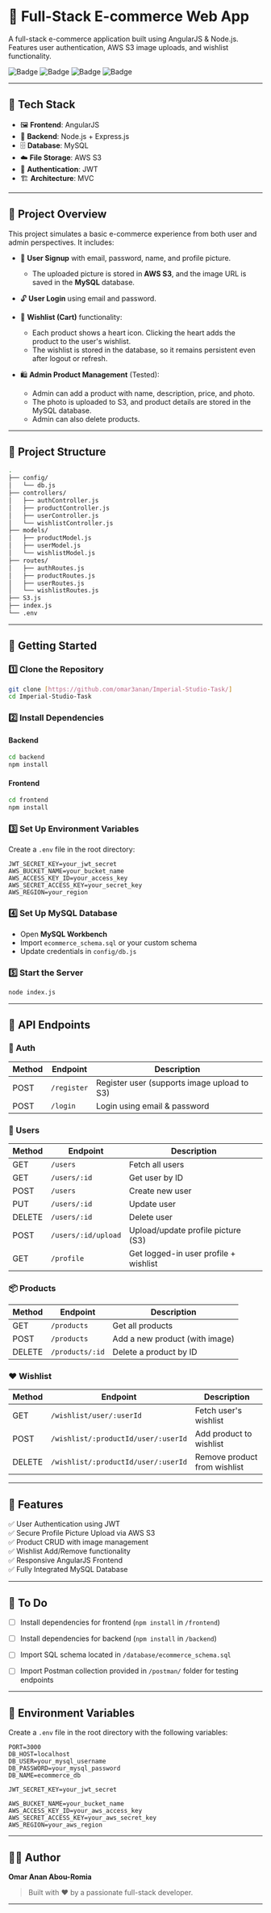 
# 🛒 Full-Stack E-commerce Web App

A full-stack e-commerce application built using AngularJS & Node.js.  
Features user authentication, AWS S3 image uploads, and wishlist functionality.

![Badge](https://img.shields.io/badge/Frontend-AngularJS-red)
![Badge](https://img.shields.io/badge/Backend-Node.js-green)
![Badge](https://img.shields.io/badge/Database-MySQL-blue)
![Badge](https://img.shields.io/badge/Storage-AWS%20S3-yellow)

---

## 🔧 Tech Stack

- 🖼 **Frontend**: AngularJS  
- 🧠 **Backend**: Node.js + Express.js  
- 🗄 **Database**: MySQL  
- ☁️ **File Storage**: AWS S3  
- 🔐 **Authentication**: JWT  
- 🏗 **Architecture**: MVC  

---

## 🌟 Project Overview

This project simulates a basic e-commerce experience from both user and admin perspectives. It includes:

- 🔐 **User Signup** with email, password, name, and profile picture.  
  - The uploaded picture is stored in **AWS S3**, and the image URL is saved in the **MySQL** database.

- 🔓 **User Login** using email and password.

- 💖 **Wishlist (Cart)** functionality:
  - Each product shows a heart icon. Clicking the heart adds the product to the user's wishlist.
  - The wishlist is stored in the database, so it remains persistent even after logout or refresh.

- 🛍️ **Admin Product Management** (Tested):
  - Admin can add a product with name, description, price, and photo.
  - The photo is uploaded to S3, and product details are stored in the MySQL database.
  - Admin can also delete products.

---
## 📁 Project Structure

```bash
.
├── config/
│   └── db.js
├── controllers/
│   ├── authController.js
│   ├── productController.js
│   ├── userController.js
│   └── wishlistController.js
├── models/
│   ├── productModel.js
│   ├── userModel.js
│   └── wishlistModel.js
├── routes/
│   ├── authRoutes.js
│   ├── productRoutes.js
│   ├── userRoutes.js
│   └── wishlistRoutes.js
├── S3.js
├── index.js
└── .env
```

---

## 🚀 Getting Started

### 1️⃣ Clone the Repository

```bash
git clone [https://github.com/omar3anan/Imperial-Studio-Task/]
cd Imperial-Studio-Task
```

### 2️⃣ Install Dependencies

#### Backend

```bash
cd backend
npm install
```

#### Frontend

```bash
cd frontend
npm install
```

### 3️⃣ Set Up Environment Variables

Create a `.env` file in the root directory:

```env
JWT_SECRET_KEY=your_jwt_secret
AWS_BUCKET_NAME=your_bucket_name
AWS_ACCESS_KEY_ID=your_access_key
AWS_SECRET_ACCESS_KEY=your_secret_key
AWS_REGION=your_region
```

### 4️⃣ Set Up MySQL Database

- Open **MySQL Workbench**
- Import `ecommerce_schema.sql` or your custom schema
- Update credentials in `config/db.js`

### 5️⃣ Start the Server

```bash
node index.js
```

---

## 📡 API Endpoints

### 🔐 Auth

| Method | Endpoint     | Description                                    |
|--------|--------------|------------------------------------------------|
| POST   | `/register`  | Register user (supports image upload to S3)   |
| POST   | `/login`     | Login using email & password                  |

### 👤 Users

| Method | Endpoint             | Description                             |
|--------|----------------------|-----------------------------------------|
| GET    | `/users`             | Fetch all users                         |
| GET    | `/users/:id`         | Get user by ID                          |
| POST   | `/users`             | Create new user                         |
| PUT    | `/users/:id`         | Update user                             |
| DELETE | `/users/:id`         | Delete user                             |
| POST   | `/users/:id/upload`  | Upload/update profile picture (S3)      |
| GET    | `/profile`           | Get logged-in user profile + wishlist   |

### 📦 Products

| Method | Endpoint         | Description               |
|--------|------------------|---------------------------|
| GET    | `/products`      | Get all products          |
| POST   | `/products`      | Add a new product (with image) |
| DELETE | `/products/:id`  | Delete a product by ID    |

### ❤️ Wishlist

| Method | Endpoint                                         | Description                  |
|--------|--------------------------------------------------|------------------------------|
| GET    | `/wishlist/user/:userId`                         | Fetch user's wishlist        |
| POST   | `/wishlist/:productId/user/:userId`              | Add product to wishlist      |
| DELETE | `/wishlist/:productId/user/:userId`              | Remove product from wishlist |

---

## 📸 Features

✅ User Authentication using JWT  
✅ Secure Profile Picture Upload via AWS S3  
✅ Product CRUD with image management  
✅ Wishlist Add/Remove functionality  
✅ Responsive AngularJS Frontend  
✅ Fully Integrated MySQL Database  

---

## 📌 To Do

- [ ] Install dependencies for frontend (`npm install` in `/frontend`)
- [ ] Install dependencies for backend (`npm install` in `/backend`)
- [ ] Import SQL schema located in `/database/ecommerce_schema.sql`
- [ ] Import Postman collection provided in `/postman/` folder for testing endpoints


---
## 🔐 Environment Variables

Create a `.env` file in the root directory with the following variables:

```env
PORT=3000
DB_HOST=localhost
DB_USER=your_mysql_username
DB_PASSWORD=your_mysql_password
DB_NAME=ecommerce_db

JWT_SECRET_KEY=your_jwt_secret

AWS_BUCKET_NAME=your_bucket_name
AWS_ACCESS_KEY_ID=your_aws_access_key
AWS_SECRET_ACCESS_KEY=your_aws_secret_key
AWS_REGION=your_aws_region
```
---
## 👨‍💻 Author

**Omar Anan Abou-Romia**

> Built with ❤️ by a passionate full-stack developer.

---

